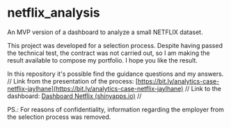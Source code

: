 # netflix_analysis
An MVP version of a dashboard to analyze a small NETFLIX dataset.

This project was developed for a selection process. Despite having passed the technical test, the contract was not carried out, so I am making the result available to compose my portfolio. I hope you like the result.

In this repository it's possible find the guidance questions and my answers. //
Link from the presentation of the process: [https://bit.ly/analytics-case-netflix-jaylhane](https://bit.ly/analytics-case-netflix-jaylhane) //
Link to the dashboard: [Dashboard Netflix (shinyapps.io)](https://jaylhane.shinyapps.io/Netflix_Analysis/?_ga=2.135287863.701657399.1643554291-94140630.1627669494) //

PS.: For reasons of confidentiality, information regarding the employer from the selection process was removed.
